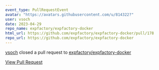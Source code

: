 ```yaml
---
event_type: PullRequestEvent
avatar: "https://avatars.githubusercontent.com/u/814322?"
user: vsoch
date: 2023-04-29
repo_name: expfactory/expfactory-docker
html_url: https://github.com/expfactory/expfactory-docker/pull/178
repo_url: https://github.com/expfactory/expfactory-docker
---
```


<a href='https://github.com/vsoch' target='_blank'>vsoch</a> closed a pull request to <a href='https://github.com/expfactory/expfactory-docker' target='_blank'>expfactory/expfactory-docker</a>

<a href='https://github.com/expfactory/expfactory-docker/pull/178' target='_blank'>View Pull Request</a>